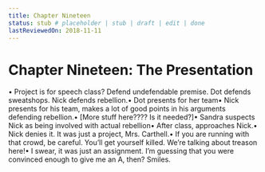 ```yaml
---
title: Chapter Nineteen
status: stub # placeholder | stub | draft | edit | done
lastReviewedOn: 2018-11-11
---
```


# Chapter Nineteen: The Presentation

•	Project is for speech class? Defend undefendable premise. Dot defends sweatshops. Nick defends rebellion.•	Dot presents for her team•	Nick presents for his team, makes a lot of good points in his arguments defending rebellion.•	[More stuff here???? Is it needed?]•	Sandra suspects Nick as being involved with actual rebellion•	After class, approaches Nick.•	Nick denies it. It was just a project, Mrs. Carthell.•	If you are running with that crowd, be careful. You’ll get yourself killed. We’re talking about treason here!•	I swear, it was just an assignment. I’m guessing that you were convinced enough to give me an A, then? Smiles.
